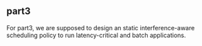 ## part3

For part3, we are supposed to design an static interference-aware scheduling policy to run latency-critical and batch applications. 
